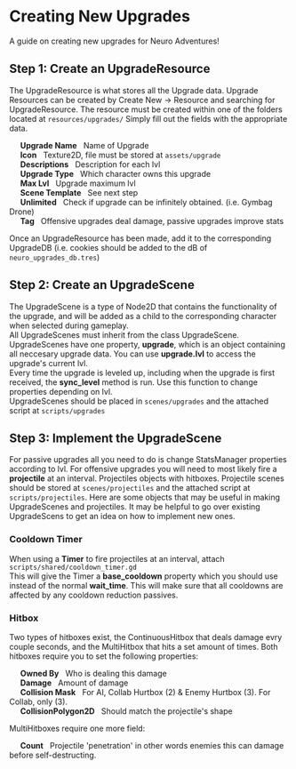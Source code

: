 # Creating New Upgrades

A guide on creating new upgrades for Neuro Adventures! 

## Step 1: Create an UpgradeResource 
The UpgradeResource is what stores all the Upgrade data.
Upgrade Resources can be created by Create New -> Resource and searching for UpgradeResource. 
The resource must be created within one of the folders located at `resources/upgrades/` 
Simply fill out the fields with the appropriate data. 

&nbsp;&nbsp;&nbsp;&nbsp; **Upgrade Name** &nbsp;  Name of Upgrade  
&nbsp;&nbsp;&nbsp;&nbsp; **Icon** &nbsp; Texture2D, file must be stored at `assets/upgrade`  
&nbsp;&nbsp;&nbsp;&nbsp; **Descriptions** &nbsp; Description for each lvl   
&nbsp;&nbsp;&nbsp;&nbsp; **Upgrade Type** &nbsp; Which character owns this upgrade   
&nbsp;&nbsp;&nbsp;&nbsp; **Max Lvl** &nbsp; Upgrade maximum lvl    
&nbsp;&nbsp;&nbsp;&nbsp; **Scene Template** &nbsp; See next step  
&nbsp;&nbsp;&nbsp;&nbsp; **Unlimited** &nbsp; Check if upgrade can be infinitely obtained. (i.e. Gymbag Drone)  
&nbsp;&nbsp;&nbsp;&nbsp; **Tag** &nbsp; Offensive upgrades deal damage, passive upgrades improve stats 

Once an UpgradeResource has been made, add it to the corresponding UpgradeDB 
(i.e. cookies should be added to the dB of `neuro_upgrades_db.tres`)

## Step 2: Create an UpgradeScene 
The UpgradeScene is a type of Node2D that contains the functionality of the upgrade, and will be added as a child to the corresponding 
character when selected during gameplay.  
All UpgradeScenes must inherit from the class UpgradeScene. UpgradeScenes have one property, **upgrade**,
which is an object containing all neccesary upgrade data. You can use **upgrade.lvl** to access the upgrade's current lvl.  
Every time the upgrade is leveled up, including when the upgrade is first received, the **sync_level** method is run. 
Use this function to change properties depending on lvl.  
UpgradeScenes should be placed in `scenes/upgrades` and the attached script at `scripts/upgrades`

## Step 3: Implement the UpgradeScene 
For passive upgrades all you need to do is change StatsManager properties according to lvl. 
For offensive upgrades you will need to most likely fire a **projectile** at an interval. 
Projectiles objects with hitboxes. Projectile scenes should be stored at `scenes/projectiles` and the attached script at `scripts/projectiles`. 
Here are some objects that may be useful in making UpgradeScenes and projectiles.
It may be helpful to go over existing UpgradeScens to get an idea on how to implement new ones. 

### Cooldown Timer 
When using a **Timer** to fire projectiles at an interval, attach `scripts/shared/cooldown_timer.gd`  
This will give the Timer a **base_cooldown** property which you should use instead of the normal **wait_time**. 
This will make sure that all cooldowns are affected by any cooldown reduction passives. 

### Hitbox 
Two types of hitboxes exist, the ContinuousHitbox that deals damage evry couple seconds,
and the MultiHitbox that hits a set amount of times. Both hitboxes require you to set the following properties: 

&nbsp;&nbsp;&nbsp;&nbsp; **Owned By** &nbsp; Who is dealing this damage  
&nbsp;&nbsp;&nbsp;&nbsp; **Damage** &nbsp;  Amount of damage   
&nbsp;&nbsp;&nbsp;&nbsp; **Collision Mask** &nbsp; For AI, Collab Hurtbox (2) & Enemy Hurtbox (3). For Collab, only (3).  
&nbsp;&nbsp;&nbsp;&nbsp; **CollisionPolygon2D** &nbsp; Should match the projectile's shape 

MultiHitboxes require one more field:  

&nbsp;&nbsp;&nbsp;&nbsp; **Count** &nbsp; Projectile 'penetration' in other words enemies this can damage before self-destructing.
